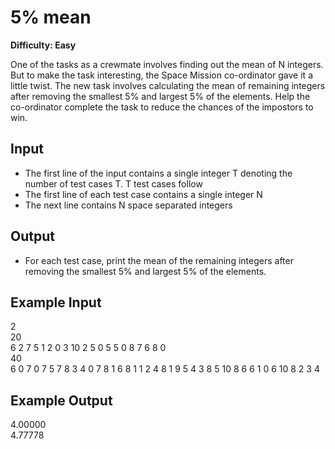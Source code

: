 # 5% mean

**Difficulty: Easy**

One of the tasks as a crewmate involves finding out the mean of N integers. But to make the task interesting, the Space Mission co-ordinator gave it a little twist. The new task involves calculating the mean of remaining integers after removing the smallest 5% and largest 5% of the elements. Help the co-ordinator complete the task to reduce the chances of the impostors to win.

## Input

- The first line of the input contains a single integer T denoting the number of test cases T. T test cases follow
- The first line of each test case contains a single integer N
- The next line contains N space separated integers

## Output

- For each test case, print the mean of the remaining integers after removing the smallest 5% and largest 5% of the elements.

## Example Input

2 <br/>
20 <br/>
6 2 7 5 1 2 0 3 10 2 5 0 5 5 0 8 7 6 8 0 <br/>
40 <br/>
6 0 7 0 7 5 7 8 3 4 0 7 8 1 6 8 1 1 2 4 8 1 9 5 4 3 8 5 10 8 6 6 1 0 6 10 8 2 3 4 <br/>

## Example Output

4.00000 <br/>
4.77778
